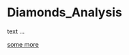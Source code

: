 # Diamonds_Analysis

text ...

[some more](mnt/c/Users/AmmarYasser/Documents/Diamonds_Analysis/Diamonds_Analysis.html)
